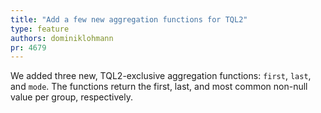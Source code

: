 ```yaml
---
title: "Add a few new aggregation functions for TQL2"
type: feature
authors: dominiklohmann
pr: 4679
---
```


We added three new, TQL2-exclusive aggregation functions: `first`, `last`, and
`mode`. The functions return the first, last, and most common non-null value per
group, respectively.
